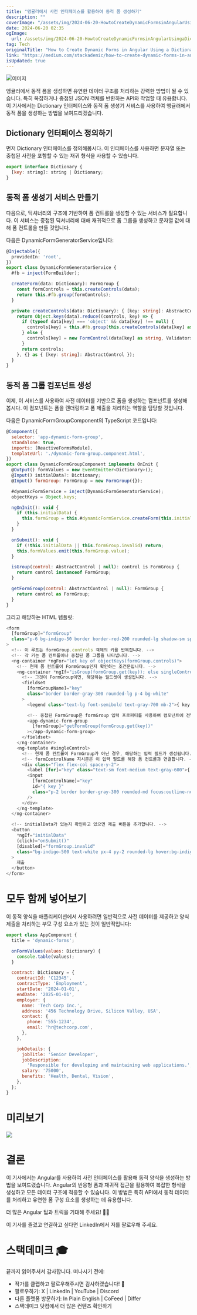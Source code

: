 ```yaml
---
title: "앵귤러에서 사전 인터페이스를 활용하여 동적 폼 생성하기"
description: ""
coverImage: "/assets/img/2024-06-20-HowtoCreateDynamicFormsinAngularUsingaDictionaryInterface_0.png"
date: 2024-06-20 02:35
ogImage: 
  url: /assets/img/2024-06-20-HowtoCreateDynamicFormsinAngularUsingaDictionaryInterface_0.png
tag: Tech
originalTitle: "How to Create Dynamic Forms in Angular Using a Dictionary Interface"
link: "https://medium.com/stackademic/how-to-create-dynamic-forms-in-angular-using-a-dictionary-interface-36aac956fa86"
isUpdated: true
---
```






![이미지](/assets/img/2024-06-20-HowtoCreateDynamicFormsinAngularUsingaDictionaryInterface_0.png)

앵귤러에서 동적 폼을 생성하면 유연한 데이터 구조를 처리하는 강력한 방법이 될 수 있습니다. 특히 복잡하거나 중첩된 JSON 객체를 반환하는 API와 작업할 때 유용합니다. 이 기사에서는 Dictionary 인터페이스와 동적 폼 생성기 서비스를 사용하여 앵귤러에서 동적 폼을 생성하는 방법을 보여드리겠습니다.

## Dictionary 인터페이스 정의하기

먼저 Dictionary 인터페이스를 정의해봅시다. 이 인터페이스를 사용하면 문자열 또는 중첩된 사전을 포함할 수 있는 재귀 형식을 사용할 수 있습니다.


<div class="content-ad"></div>

```js
export interface Dictionary {
  [key: string]: string | Dictionary;
}
```

## 동적 폼 생성기 서비스 만들기

다음으로, 딕셔너리의 구조에 기반하여 폼 컨트롤을 생성할 수 있는 서비스가 필요합니다. 이 서비스는 중첩된 딕셔너리에 대해 재귀적으로 폼 그룹을 생성하고 문자열 값에 대해 폼 컨트롤을 만들 것입니다.

다음은 DynamicFormGeneratorService입니다:

<div class="content-ad"></div>

```ts
@Injectable({
  providedIn: 'root',
})
export class DynamicFormGeneratorService {
  #fb = inject(FormBuilder);

  createForm(data: Dictionary): FormGroup {
    const formControls = this.createControls(data);
    return this.#fb.group(formControls);
  }

  private createControls(data: Dictionary): { [key: string]: AbstractControl } {
    return Object.keys(data).reduce((controls, key) => {
      if (typeof data[key] === 'object' && data[key] !== null) {
        controls[key] = this.#fb.group(this.createControls(data[key] as Dictionary));
      } else {
        controls[key] = new FormControl(data[key] as string, Validators.required);
      }
      return controls;
    }, {} as { [key: string]: AbstractControl });
  }
}
```

## 동적 폼 그룹 컴포넌트 생성

이제, 이 서비스를 사용하여 사전 데이터를 기반으로 폼을 생성하는 컴포넌트를 생성해 봅시다. 이 컴포넌트는 폼을 랜더링하고 폼 제출을 처리하는 역할을 담당할 것입니다.

다음은 DynamicFormGroupComponent의 TypeScript 코드입니다:


<div class="content-ad"></div>

```js
@Component({
  selector: 'app-dynamic-form-group',
  standalone: true,
  imports: [ReactiveFormsModule],
  templateUrl: './dynamic-form-group.component.html',
})
export class DynamicFormGroupComponent implements OnInit {
  @Output() formValues = new EventEmitter<Dictionary>();
  @Input() initialData?: Dictionary;
  @Input() formGroup: FormGroup = new FormGroup({});

  #dynamicFormService = inject(DynamicFormGeneratorService);
  objectKeys = Object.keys;

  ngOnInit(): void {
    if (this.initialData) {
      this.formGroup = this.#dynamicFormService.createForm(this.initialData);
    }
  }

  onSubmit(): void {
    if (!this.initialData || this.formGroup.invalid) return;
    this.formValues.emit(this.formGroup.value);
  }

  isGroup(control: AbstractControl | null): control is FormGroup {
    return control instanceof FormGroup;
  }

  getFormGroup(control: AbstractControl | null): FormGroup {
    return control as FormGroup;
  }
}
```

그리고 해당하는 HTML 템플릿:

```js
<form
  [formGroup]="formGroup"
  class="p-6 bg-indigo-50 border border-red-200 rounded-lg shadow-sm space-y-4"
>
  <!-- 이 루프는 formGroup.controls 객체의 키를 반복합니다. -->
  <!-- 각 키는 폼 컨트롤이나 중첩된 폼 그룹을 나타냅니다. -->
  <ng-container *ngFor="let key of objectKeys(formGroup.controls)">
    <!-- 현재 폼 컨트롤이 FormGroup인지 확인하는 조건문입니다. -->
    <ng-container *ngIf="isGroup(formGroup.get(key)); else singleControl">
      <!-- 그것이 FormGroup이면, 해당하는 필드셋이 생성됩니다. -->
      <fieldset
        [formGroupName]="key"
        class="border border-gray-300 rounded-lg p-4 bg-white"
      >
        <legend class="text-lg font-semibold text-gray-700 mb-2">{ key }</legend>

        <!-- 중첩된 FormGroup은 formGroup 입력 프로퍼티를 사용하여 컴포넌트에 전달됩니다. -->
        <app-dynamic-form-group
          [formGroup]="getFormGroup(formGroup.get(key))"
        ></app-dynamic-form-group>
      </fieldset>
    </ng-container>
    <ng-template #singleControl>
      <!-- 현재 폼 컨트롤이 FormGroup가 아닌 경우, 해당하는 입력 필드가 생성됩니다. -->
      <!-- formControlName 지시문은 이 입력 필드를 해당 폼 컨트롤과 연결합니다. -->
      <div class="flex flex-col space-y-2">
        <label [for]="key" class="text-sm font-medium text-gray-600">{ key }</label>
        <input
          [formControlName]="key"
          id="{ key }"
          class="p-2 border border-gray-300 rounded-md focus:outline-none focus:ring-2 focus:ring-indigo-500"
        />
      </div>
    </ng-template>
  </ng-container>

  <!-- initialData가 있는지 확인하고 있으면 제출 버튼을 추가합니다. -->
  <button
    *ngIf="initialData"
    (click)="onSubmit()"
    [disabled]="formGroup.invalid"
    class="bg-indigo-500 text-white px-4 py-2 rounded-lg hover:bg-indigo-600 disabled:opacity-50 disabled:cursor-not-allowed"
  >
    제출
  </button>
</form>
```

# 모두 함께 넣어보기


<div class="content-ad"></div>

이 동적 양식을 애플리케이션에서 사용하려면 일반적으로 사전 데이터를 제공하고 양식 제출을 처리하는 부모 구성 요소가 있는 것이 일반적입니다:

```js
export class AppComponent {
  title = 'dynamic-forms';

  onFormValues(values: Dictionary) {
    console.table(values);
  }

  contract: Dictionary = {
    contractId: 'C12345',
    contractType: 'Employment',
    startDate: '2024-01-01',
    endDate: '2025-01-01',
    employer: {
      name: 'Tech Corp Inc.',
      address: '456 Technology Drive, Silicon Valley, USA',
      contact: {
        phone: '555-1234',
        email: 'hr@techcorp.com',
      },
    },

    jobDetails: {
      jobTitle: 'Senior Developer',
      jobDescription:
        'Responsible for developing and maintaining web applications.',
      salary: '75000',
      benefits: 'Health, Dental, Vision',
    },
  };
}
```

# 미리보기

<img src="/assets/img/2024-06-20-HowtoCreateDynamicFormsinAngularUsingaDictionaryInterface_1.png" />

<div class="content-ad"></div>

# 결론

이 기사에서는 Angular를 사용하여 사전 인터페이스를 활용해 동적 양식을 생성하는 방법을 보여드렸습니다. Angular의 반응형 폼과 재귀적 접근을 활용하여 복잡한 형식을 생성하고 모든 데이터 구조에 적응할 수 있습니다. 이 방법은 특히 API에서 동적 데이터를 처리하고 유연한 폼 구성 요소를 생성하는 데 유용합니다.

더 많은 Angular 팁과 트릭을 기대해 주세요! 👨‍💻

이 기사를 즐겼고 연결하고 싶다면 LinkedIn에서 저를 팔로우해 주세요.

<div class="content-ad"></div>

# 스택데미크 🎓

끝까지 읽어주셔서 감사합니다. 떠나시기 전에:

- 작가를 클랩하고 팔로우해주시면 감사하겠습니다! 👏
- 팔로우하기: X | LinkedIn | YouTube | Discord
- 다른 플랫폼 방문하기: In Plain English | CoFeed | Differ
- 스택데미크 닷컴에서 더 많은 컨텐츠 확인하기